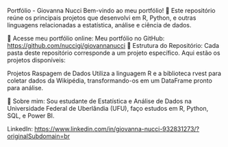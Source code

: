 Portfólio - Giovanna Nucci
Bem-vindo ao meu portfólio! 🎉 Este repositório reúne os principais projetos que desenvolvi em R, Python, e outras linguagens relacionadas a estatística, análise e ciência de dados.

🔗 Acesse meu portfólio online:
Meu portfólio no GitHub: https://github.com/nuccigi/giovannanucci
📂 Estrutura do Repositório:
Cada pasta deste repositório corresponde a um projeto específico. Aqui estão os projetos disponíveis:

Projetos
Raspagem de Dados
Utiliza a linguagem R e a biblioteca rvest para coletar dados da Wikipédia, transformando-os em um DataFrame pronto para análise.


🌱 Sobre mim:
Sou estudante de Estatística e Análise de Dados na Universidade Federal de Uberlândia (UFU), faço estudos em R, Python, SQL, e Power BI.

LinkedIn: https://www.linkedin.com/in/giovanna-nucci-932831273/?originalSubdomain=br
